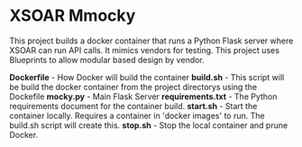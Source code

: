 # XSOAR Mmocky
This project builds a docker container that runs a Python Flask server where XSOAR can run API calls.  It mimics vendors for testing. This project uses Blueprints to allow modular based design by vendor.

**Dockerfile** - How Docker will build the container
**build.sh** - This script will be build the docker container from the project directorys using the Dockefile
**mocky.py** - Main Flask Server 
**requirements.txt** - The Python requirements document for the container build.
**start.sh** - Start the container locally.  Requires a container in 'docker images' to run.  The build.sh script will create this.
**stop.sh** - Stop the local container and prune Docker.




